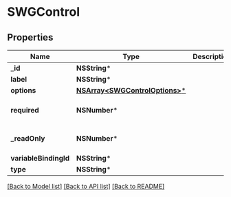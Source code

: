 # SWGControl

## Properties
Name | Type | Description | Notes
------------ | ------------- | ------------- | -------------
**_id** | **NSString*** |  | [optional] 
**label** | **NSString*** |  | [optional] 
**options** | [**NSArray&lt;SWGControlOptions&gt;***](SWGControlOptions.md) |  | [optional] 
**required** | **NSNumber*** |  | [optional] [default to @0]
**_readOnly** | **NSNumber*** |  | [optional] [default to @0]
**variableBindingId** | **NSString*** |  | [optional] 
**type** | **NSString*** |  | [optional] 

[[Back to Model list]](../README.md#documentation-for-models) [[Back to API list]](../README.md#documentation-for-api-endpoints) [[Back to README]](../README.md)


